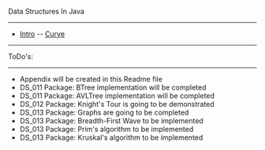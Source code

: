 Data Structures In Java
***********************

- [Intro](src/ds_001_intro)
-- [Curve](src/ds_001_intro/Curve.java)

*******
ToDo's:
*******
- Appendix will be created in this Readme file
- DS_011 Package: BTree implementation will be completed
- DS_011 Package: AVLTree implementation will be completed
- DS_012 Package: Knight's Tour is going to be demonstrated
- DS_013 Package: Graphs are going to be completed
- DS_013 Package: Breadth-First Wave to be implemented
- DS_013 Package: Prim's algorithm to be implemented
- DS_013 Package: Kruskal's algorithm to be implemented